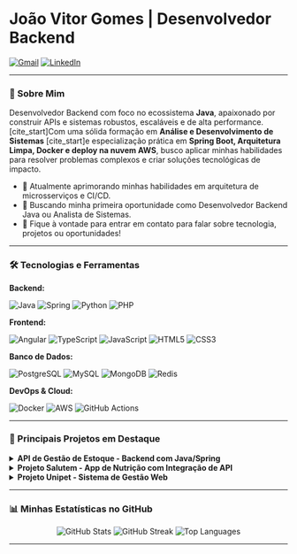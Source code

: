 # João Vitor Gomes | Desenvolvedor Backend

<a href="mailto:contato.joaovitorgs@gmail.com"><img src="https://img.shields.io/badge/-Gmail-red?style=flat&logo=gmail&logoColor=white" alt="Gmail"></a>
<a href="https://www.linkedin.com/in/jo%C3%A3o-vitor-gomes-da-silva-08355b28a/"><img src="https://img.shields.io/badge/LinkedIn-%230077B5.svg?logo=linkedin&logoColor=white" alt="LinkedIn"></a>

---

### 💫 Sobre Mim
Desenvolvedor Backend com foco no ecossistema **Java**, apaixonado por construir APIs e sistemas robustos, escaláveis e de alta performance. [cite_start]Com uma sólida formação em **Análise e Desenvolvimento de Sistemas**  [cite_start]e especialização prática em **Spring Boot, Arquitetura Limpa, Docker e deploy na nuvem AWS**, busco aplicar minhas habilidades para resolver problemas complexos e criar soluções tecnológicas de impacto.

- 🔭 Atualmente aprimorando minhas habilidades em arquitetura de microsserviços e CI/CD.
- 🌱 Buscando minha primeira oportunidade como Desenvolvedor Backend Java ou Analista de Sistemas.
- 💬 Fique à vontade para entrar em contato para falar sobre tecnologia, projetos ou oportunidades!

---

### 🛠️ Tecnologias e Ferramentas

**Backend:** <p>
  <img src="https://img.shields.io/badge/Java-ED8B00?style=for-the-badge&logo=openjdk&logoColor=white" alt="Java"/>
  <img src="https://img.shields.io/badge/Spring-6DB33F?style=for-the-badge&logo=spring&logoColor=white" alt="Spring"/>
  <img src="https://img.shields.io/badge/Python-3776AB?style=for-the-badge&logo=python&logoColor=white" alt="Python"/>
  <img src="https://img.shields.io/badge/PHP-777BB4?style=for-the-badge&logo=php&logoColor=white" alt="PHP"/>
</p>

**Frontend:** <p>
  <img src="https://img.shields.io/badge/Angular-DD0031?style=for-the-badge&logo=angular&logoColor=white" alt="Angular"/>
  <img src="https://img.shields.io/badge/TypeScript-007ACC?style=for-the-badge&logo=typescript&logoColor=white" alt="TypeScript"/>
  <img src="https://img.shields.io/badge/JavaScript-F7DF1E?style=for-the-badge&logo=javascript&logoColor=black" alt="JavaScript"/>
  <img src="https://img.shields.io/badge/HTML5-E34F26?style=for-the-badge&logo=html5&logoColor=white" alt="HTML5"/>
  <img src="https://img.shields.io/badge/CSS3-1572B6?style=for-the-badge&logo=css3&logoColor=white" alt="CSS3"/>
</p>

**Banco de Dados:** <p>
  <img src="https://img.shields.io/badge/PostgreSQL-316192?style=for-the-badge&logo=postgresql&logoColor=white" alt="PostgreSQL"/>
  <img src="https://img.shields.io/badge/MySQL-005C84?style=for-the-badge&logo=mysql&logoColor=white" alt="MySQL"/>
  <img src="https://img.shields.io/badge/MongoDB-4EA94B?style=for-the-badge&logo=mongodb&logoColor=white" alt="MongoDB"/>
  <img src="https://img.shields.io/badge/Redis-DC382D?style=for-the-badge&logo=redis&logoColor=white" alt="Redis"/>
</p>

**DevOps & Cloud:** <p>
  <img src="https://img.shields.io/badge/Docker-2496ED?style=for-the-badge&logo=docker&logoColor=white" alt="Docker"/>
  <img src="https://img.shields.io/badge/Amazon_AWS-232F3E?style=for-the-badge&logo=amazon-aws&logoColor=white" alt="AWS"/>
  <img src="https://img.shields.io/badge/GitHub_Actions-2088FF?style=for-the-badge&logo=github-actions&logoColor=white" alt="GitHub Actions"/>
</p>

---

### 🚀 Principais Projetos em Destaque

<details>
  <summary><b>API de Gestão de Estoque - Backend com Java/Spring</b></summary>
  <br>
  <p>API RESTful completa para controle de estoque, desenvolvida para aplicar e solidificar conceitos avançados de backend.</p>
  <p>
    <b>Tecnologias:</b> 
    <img src="https://img.shields.io/badge/Java-ED8B00?style=flat&logo=openjdk&logoColor=white" alt="Java"/>
    <img src="https://img.shields.io/badge/Spring-6DB33F?style=flat&logo=spring&logoColor=white" alt="Spring"/>
    <img src="https://img.shields.io/badge/PostgreSQL-316192?style=flat&logo=postgresql&logoColor=white" alt="PostgreSQL"/>
    <img src="https://img.shields.io/badge/Docker-2496ED?style=flat&logo=docker&logoColor=white" alt="Docker"/>
    <img src="https://img.shields.io/badge/AWS-232F3E?style=flat&logo=amazon-aws&logoColor=white" alt="AWS"/>
  </p>
  <p><a href="LINK_PARA_SEU_REPOSITORIO_AQUI" target="_blank"><b>🔗 Ver Repositório</b></a></p>
</details>

<details>
  <summary><b>Projeto Salutem - App de Nutrição com Integração de API</b></summary>
  <br>
  [cite_start]<p>Aplicativo para gerenciamento de dietas e treinos que integra dados nutricionais da Tabela TACO, com foco em usabilidade e performance. </p>
  <p>
    <b>Tecnologias:</b> 
    <img src="https://img.shields.io/badge/Angular-DD0031?style=flat&logo=angular&logoColor=white" alt="Angular"/>
    <img src="https://img.shields.io/badge/TypeScript-007ACC?style=flat&logo=typescript&logoColor=white" alt="TypeScript"/>
    <img src="https://img.shields.io/badge/Firebase-FFCA28?style=flat&logo=firebase&logoColor=black" alt="Firebase"/>
  </p>
  <p><a href="LINK_PARA_SEU_REPOSITORIO_AQUI" target="_blank"><b>🔗 Ver Repositório</b></a></p>
</details>

<details>
  <summary><b>Projeto Unipet - Sistema de Gestão Web</b></summary>
  <br>
  [cite_start]<p>Sistema de gestão para uma petshop com funcionalidades de autenticação (2FA) e gerenciamento de produtos e usuários. </p>
  <p>
    <b>Tecnologias:</b>
    <img src="https://img.shields.io/badge/PHP-777BB4?style=flat&logo=php&logoColor=white" alt="PHP"/>
    <img src="https://img.shields.io/badge/MySQL-005C84?style=flat&logo=mysql&logoColor=white" alt="MySQL"/>
    <img src="https://img.shields.io/badge/JavaScript-F7DF1E?style=flat&logo=javascript&logoColor=black" alt="JavaScript"/>
    <img src="https://img.shields.io/badge/Bootstrap-7952B3?style=flat&logo=bootstrap&logoColor=white" alt="Bootstrap"/>
  </p>
  <p><a href="LINK_PARA_SEU_REPOSITORIO_AQUI" target="_blank"><b>🔗 Ver Repositório</b></a></p>
</details>

---

### 📊 Minhas Estatísticas no GitHub

<p align="center">
  <img src="https://github-readme-stats.vercel.app/api?username=Jvictorj&theme=dracula&hide_border=false&include_all_commits=true&count_private=true" alt="GitHub Stats"/>
  <img src="https://github-readme-streak-stats.herokuapp.com/?user=Jvictorj&theme=dracula&hide_border=false" alt="GitHub Streak"/>
  <img src="https://github-readme-stats.vercel.app/api/top-langs/?username=Jvictorj&theme=dracula&hide_border=false&include_all_commits=true&count_private=true&layout=compact" alt="Top Languages"/>
</p>

---
